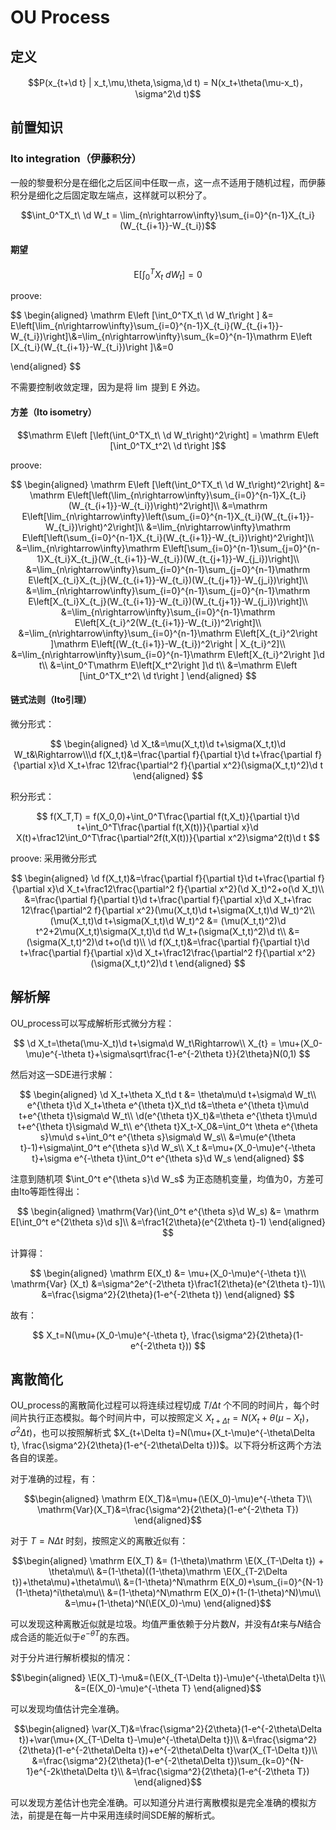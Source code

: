 # OU Process

$$
\newcommand{\d}{\mathrm{d}}
\newcommand{\E}{\mathrm{E}}
\newcommand{\var}{\mathrm{Var}}
$$

## 定义

$$P(x_{t+\d t} | x_t,\mu,\theta,\sigma,\d t) = N(x_t+\theta(\mu-x_t)， \sigma^2\d t)$$

## 前置知识

### Ito integration（伊藤积分）

一般的黎曼积分是在细化之后区间中任取一点，这一点不适用于随机过程，而伊藤积分是细化之后固定取左端点，这样就可以积分了。

$$\int_0^TX_t\ \d W_t = \lim_{n\rightarrow\infty}\sum_{i=0}^{n-1}X_{t_i}(W_{t_{i+1}}-W_{t_i})$$

#### 期望

$$\mathrm E\left [\int_0^TX_t\ dW_t\right ] = 0$$

proove:

$$
\begin{aligned}
\mathrm E\left [\int_0^TX_t\ \d W_t\right ] &= E\left[\lim_{n\rightarrow\infty}\sum_{i=0}^{n-1}X_{t_i}(W_{t_{i+1}}-W_{t_i})\right]\\&=\lim_{n\rightarrow\infty}\sum_{k=0}^{n-1}\mathrm E\left [X_{t_i}(W_{t_{i+1}}-W_{t_i})\right ]\\&=0

\end{aligned}
$$

不需要控制收敛定理，因为是将 $\lim$ 提到 $\mathrm E$ 外边。

#### 方差（Ito isometry）

$$\mathrm E\left [\left(\int_0^TX_t\ \d W_t\right)^2\right] = \mathrm E\left [\int_0^TX_t^2\ \d t\right ]$$

proove:

$$
\begin{aligned}
\mathrm E\left [\left(\int_0^TX_t\ \d W_t\right)^2\right] &= \mathrm E\left[\left(\lim_{n\rightarrow\infty}\sum_{i=0}^{n-1}X_{t_i}(W_{t_{i+1}}-W_{t_i})\right)^2\right]\\
&=\mathrm E\left[\lim_{n\rightarrow\infty}\left(\sum_{i=0}^{n-1}X_{t_i}(W_{t_{i+1}}-W_{t_i})\right)^2\right]\\
&=\lim_{n\rightarrow\infty}\mathrm E\left[\left(\sum_{i=0}^{n-1}X_{t_i}(W_{t_{i+1}}-W_{t_i})\right)^2\right]\\
&=\lim_{n\rightarrow\infty}\mathrm E\left[\sum_{i=0}^{n-1}\sum_{j=0}^{n-1}X_{t_i}X_{t_j}(W_{t_{i+1}}-W_{t_i})(W_{t_{j+1}}-W_{j_i})\right]\\
&=\lim_{n\rightarrow\infty}\sum_{i=0}^{n-1}\sum_{j=0}^{n-1}\mathrm E\left[X_{t_i}X_{t_j}(W_{t_{i+1}}-W_{t_i})(W_{t_{j+1}}-W_{j_i})\right]\\
&=\lim_{n\rightarrow\infty}\sum_{i=0}^{n-1}\sum_{j=0}^{n-1}\mathrm E\left[X_{t_i}X_{t_j}(W_{t_{i+1}}-W_{t_i})(W_{t_{j+1}}-W_{j_i})\right]\\
&=\lim_{n\rightarrow\infty}\sum_{i=0}^{n-1}\mathrm E\left[X_{t_i}^2(W_{t_{i+1}}-W_{t_i})^2\right]\\
&=\lim_{n\rightarrow\infty}\sum_{i=0}^{n-1}\mathrm E\left[X_{t_i}^2\right ]\mathrm E\left[(W_{t_{i+1}}-W_{t_i})^2\right | X_{t_i}^2]\\
&=\lim_{n\rightarrow\infty}\sum_{i=0}^{n-1}\mathrm E\left[X_{t_i}^2\right ]\d t\\
&=\int_0^T\mathrm E\left[X_t^2\right ]\d t\\
&=\mathrm E\left [\int_0^TX_t^2\ \d t\right ]
\end{aligned}
$$

#### 链式法则（Ito引理）

微分形式：

$$
\begin{aligned}
\d X_t&=\mu(X_t,t)\d t+\sigma(X_t,t)\d W_t&\Rightarrow\\\d f(X_t,t)&=\frac{\partial f}{\partial t}\d t+\frac{\partial f}{\partial x}\d X_t+\frac 12\frac{\partial^2 f}{\partial x^2}(\sigma(X_t,t)^2)\d t
\end{aligned}
$$

积分形式：

$$
f(X_T,T) = f(X_0,0)+\int_0^T\frac{\partial f(t,X_t)}{\partial t}\d t+\int_0^T\frac{\partial f(t,X(t))}{\partial x}\d X(t)+\frac12\int_0^T\frac{\partial^2f(t,X(t))}{\partial x^2}\sigma^2(t)\d t
$$

proove: 采用微分形式

$$
\begin{aligned}
\d f(X_t,t)&=\frac{\partial f}{\partial t}\d t+\frac{\partial f}{\partial x}\d X_t+\frac12\frac{\partial^2 f}{\partial x^2}(\d X_t)^2+o(\d X_t)\\
&=\frac{\partial f}{\partial t}\d t+\frac{\partial f}{\partial x}\d X_t+\frac 12\frac{\partial^2 f}{\partial x^2}(\mu(X_t,t)\d t+\sigma(X_t,t)\d W_t)^2\\
(\mu(X_t,t)\d t+\sigma(X_t,t)\d W_t)^2 &= (\mu(X_t,t)^2)\d t^2+2\mu(X_t,t)\sigma(X_t,t)\d t\d W_t+(\sigma(X_t,t)^2)\d t\\
&=(\sigma(X_t,t)^2)\d t+o(\d t)\\
\d f(X_t,t)&=\frac{\partial f}{\partial t}\d t+\frac{\partial f}{\partial x}\d X_t+\frac12\frac{\partial^2 f}{\partial x^2}(\sigma(X_t,t)^2)\d t
\end{aligned}
$$

## 解析解

OU_process可以写成解析形式微分方程：

$$
\d X_t=\theta(\mu-X_t)\d t+\sigma\d W_t\Rightarrow\\
X_{t} = \mu+(X_0-\mu)e^{-\theta t}+\sigma\sqrt\frac{1-e^{-2\theta t}}{2\theta}N(0,1)
$$

然后对这一SDE进行求解：

$$
\begin{aligned}
\d X_t+\theta X_t\d t &= \theta\mu\d t+\sigma\d W_t\\
e^{\theta t}\d X_t+\theta e^{\theta t}X_t\d t&=\theta e^{\theta t}\mu\d t+e^{\theta t}\sigma\d W_t\\
\d(e^{\theta t}X_t)&=\theta e^{\theta t}\mu\d t+e^{\theta t}\sigma\d W_t\\
e^{\theta t}X_t-X_0&=\int_0^t \theta e^{\theta s}\mu\d s+\int_0^t e^{\theta s}\sigma\d W_s\\
&=\mu(e^{\theta t}-1)+\sigma\int_0^t e^{\theta s}\d W_s\\
X_t &=\mu+(X_0-\mu)e^{-\theta t}+\sigma e^{-\theta t}\int_0^t e^{\theta s}\d W_s
\end{aligned}
$$

注意到随机项 $\int_0^t e^{\theta s}\d W_s$ 为正态随机变量，均值为0，方差可由Ito等距性得出：

$$
\begin{aligned}
\mathrm{Var}(\int_0^t e^{\theta s}\d W_s) &= \mathrm E[\int_0^t e^{2\theta s}\d s]\\
&=\frac1{2\theta}(e^{2\theta t}-1)
\end{aligned}
$$

计算得：

$$
\begin{aligned}
\mathrm E(X_t) &= \mu+(X_0-\mu)e^{-\theta t}\\
\mathrm{Var} (X_t) &=\sigma^2e^{-2\theta t}\frac1{2\theta}(e^{2\theta t}-1)\\
&=\frac{\sigma^2}{2\theta}(1-e^{-2\theta t})
\end{aligned}
$$

故有：

$$
X_t=N(\mu+(X_0-\mu)e^{-\theta t}, \frac{\sigma^2}{2\theta}(1-e^{-2\theta t}))
$$

## 离散简化

OU_process的离散简化过程可以将连续过程切成 $T/\Delta t$ 个不同的时间片，每个时间片执行正态模拟。每个时间片中，可以按照定义 $X_{t+\Delta t}=N(X_t+\theta(\mu-X_t)， \sigma^2\Delta t)$，也可以按照解析式 $X_{t+\Delta t}=N(\mu+(X_t-\mu)e^{-\theta\Delta t}, \frac{\sigma^2}{2\theta}(1-e^{-2\theta\Delta t}))$。以下将分析这两个方法各自的误差。

对于准确的过程，有：

$$\begin{aligned}
\mathrm E(X_T)&=\mu+(\E(X_0)-\mu)e^{-\theta T}\\
\mathrm{Var}(X_T)&=\frac{\sigma^2}{2\theta}(1-e^{-2\theta T})
\end{aligned}$$

对于 $T=N\Delta t$ 时刻，按照定义的离散近似有：

$$\begin{aligned}
\mathrm E(X_T) &= (1-\theta)\mathrm \E(X_{T-\Delta t}) + \theta\mu\\
&=(1-\theta)((1-\theta)\mathrm \E(X_{T-2\Delta t})+\theta\mu)+\theta\mu\\
&=(1-\theta)^N\mathrm E(X_0)+\sum_{i=0}^{N-1}(1-\theta)^i\theta\mu\\
&=(1-\theta)^N\mathrm E(X_0)+(1-(1-\theta)^N)\mu\\
&=\mu+(1-\theta)^N(\E(X_0)-\mu)
\end{aligned}$$

可以发现这种离散近似就是垃圾。均值严重依赖于分片数$N$，并没有$\Delta t$来与$N$结合成合适的能近似于$e^{-\theta T}$的东西。

对于分片进行解析模拟的情况：

$$\begin{aligned}
\E(X_T)-\mu&=(\E(X_{T-\Delta t})-\mu)e^{-\theta\Delta t}\\
&=(E(X_0)-\mu)e^{-\theta T}
\end{aligned}$$

可以发现均值估计完全准确。

$$\begin{aligned}
\var(X_T)&=\frac{\sigma^2}{2\theta}(1-e^{-2\theta\Delta t})+\var(\mu+(X_{T-\Delta t}-\mu)e^{-\theta\Delta t})\\
&=\frac{\sigma^2}{2\theta}(1-e^{-2\theta\Delta t})+e^{-2\theta\Delta t}\var(X_{T-\Delta t})\\
&=\frac{\sigma^2}{2\theta}(1-e^{-2\theta\Delta t})\sum_{k=0}^{N-1}e^{-2k\theta\Delta t}\\
&=\frac{\sigma^2}{2\theta}(1-e^{-2\theta T})
\end{aligned}$$

可以发现方差估计也完全准确。可以知道分片进行离散模拟是完全准确的模拟方法，前提是在每一片中采用连续时间SDE解的解析式。
